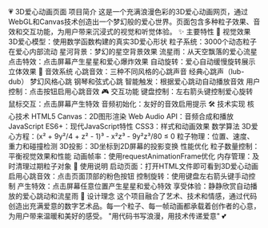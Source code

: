💗 3D爱心动画页面
项目简介
这是一个充满浪漫色彩的3D爱心动画网页，通过WebGL和Canvas技术创造出一个梦幻般的爱心世界。页面包含多种粒子效果、音效和交互功能，为用户带来沉浸式的视觉和听觉体验。
✨ 主要特性
🎨 视觉效果
3D爱心模型：使用数学函数构建的真实3D爱心形状
粒子系统：3000个动态粒子在爱心内部流动
星河背景：梦幻的星空背景效果
流星雨：从天空飘落的爱心流星
点击特效：点击屏幕产生星星和爱心爆炸效果
自动旋转：爱心自动缓慢旋转展示立体效果
🎵 音效系统
心跳音效：三种不同风格的心跳声音
经典心跳声（lub-dub）
梦幻风格心跳
钢琴和弦式心跳
智能触发：根据爱心跳动自动播放音效
用户控制：点击按钮启用心跳音效
🎮 交互功能
键盘控制：左右箭头键控制爱心旋转
鼠标交互：点击屏幕产生特效
音频初始化：友好的音效启用提示
🛠️ 技术实现
核心技术
HTML5 Canvas：2D图形渲染
Web Audio API：音频合成和播放
JavaScript ES6+：现代JavaScript特性
CSS3：样式和动画效果
数学算法
3D爱心方程：(x² + 9y²/4 + z² - 1)³ - x²z³ - 9y²z³/80 ≤ 0
粒子物理：位置、速度、重力和碰撞检测
3D投影：3D坐标到2D屏幕的投影变换
性能优化
粒子数量控制：平衡视觉效果和性能
动画帧率：使用requestAnimationFrame优化
内存管理：及时清理过期粒子对象
🎯 使用说明
启动页面：打开HTML文件即可看到3D爱心动画
启用心跳音效：点击页面顶部的粉色按钮
控制旋转：使用键盘左右箭头键手动控制
产生特效：点击屏幕任意位置产生星星和爱心特效
享受体验：静静欣赏自动播放的爱心跳动和流星雨
💝 设计理念
这个项目融合了艺术、技术和情感，通过代码创造出充满爱意的数字艺术品。每一个粒子、每一帧动画都承载着创作者的心意，为用户带来温暖和美好的感受。
"用代码书写浪漫，用技术传递爱意" 💕

